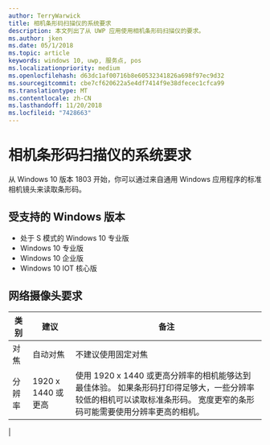 ```yaml
---
author: TerryWarwick
title: 相机条形码扫描仪的系统要求
description: 本文列出了从 UWP 应用使用相机条形码扫描仪的要求。
ms.author: jken
ms.date: 05/1/2018
ms.topic: article
keywords: windows 10, uwp, 服务点, pos
ms.localizationpriority: medium
ms.openlocfilehash: d63dc1af00716b8e60532341826a698f97ec9d32
ms.sourcegitcommit: cbe7cf620622a5e4df7414f9e38dfecec1cfca99
ms.translationtype: MT
ms.contentlocale: zh-CN
ms.lasthandoff: 11/20/2018
ms.locfileid: "7428663"
---
```

# <a name="camera-barcode-scanner-system-requirements"></a>相机条形码扫描仪的系统要求
从 Windows 10 版本 1803 开始，你可以通过来自通用 Windows 应用程序的标准相机镜头来读取条形码。

## <a name="supported-windows-editions"></a>受支持的 Windows 版本
- 处于 S 模式的 Windows 10 专业版
- Windows 10 专业版
- Windows 10 企业版
- Windows 10 IOT 核心版


## <a name="webcam-requirements"></a>网络摄像头要求
| 类别      | 建议           | 备注 |
| ------------- | ------------------------ | -------- |
| 对焦         | 自动对焦               | 不建议使用固定对焦 |
| 分辨率    | 1920 x 1440 或更高    | 使用 1920 x 1440 或更高分辨率的相机能够达到最佳体验。  如果条形码打印得足够大，一些分辨率较低的相机可以读取标准条形码。 宽度更窄的条形码可能需要使用分辨率更高的相机。 |
|

